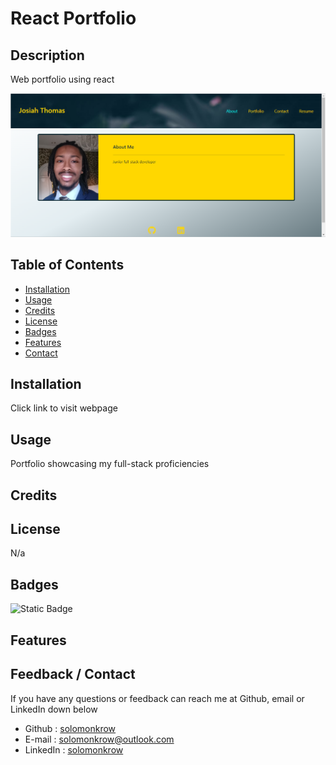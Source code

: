 # React Portfolio

## Description

Web portfolio using react

![Alt text](image.png)

## Table of Contents

- [Installation](#installation)
- [Usage](#usage)
- [Credits](#credits)
- [License](#license)
- [Badges](#badges)
- [Features](#features)
- [Contact](#contact)

## Installation

Click link to visit webpage

## Usage

Portfolio showcasing my full-stack proficiencies

## Credits

## License

N/a

## Badges

![Static Badge](https://img.shields.io/badge/SMU%20EDx%20bootcamp-red)

## Features

## Feedback / Contact

If you have any questions or feedback can reach me at Github, email or LinkedIn down below

- Github : [solomonkrow](https://www.github.com/solomonkrow)
- E-mail : solomonkrow@outlook.com
- LinkedIn : [solomonkrow](https://www.linkedin.com/in/solomonkrow)
